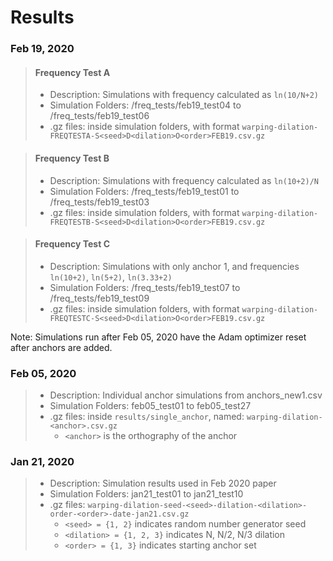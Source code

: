 # Results

### Feb 19, 2020
>#### Frequency Test A
> * Description: Simulations with frequency calculated as `ln(10/N+2)`
> * Simulation Folders: /freq_tests/feb19_test04 to /freq_tests/feb19_test06
> * .gz files: inside simulation folders, with format `warping-dilation-FREQTESTA-S<seed>D<dilation>O<order>FEB19.csv.gz`

>#### Frequency Test B
> * Description: Simulations with frequency calculated as `ln(10+2)/N`
> * Simulation Folders: /freq_tests/feb19_test01 to /freq_tests/feb19_test03
> * .gz files: inside simulation folders, with format `warping-dilation-FREQTESTB-S<seed>D<dilation>O<order>FEB19.csv.gz`

>#### Frequency Test C
> * Description: Simulations with only anchor 1, and frequencies `ln(10+2)`, `ln(5+2)`, `ln(3.33+2)`
> * Simulation Folders: /freq_tests/feb19_test07 to /freq_tests/feb19_test09
> * .gz files: inside simulation folders, with format `warping-dilation-FREQTESTC-S<seed>D<dilation>O<order>FEB19.csv.gz`



Note: Simulations run after Feb 05, 2020 have the Adam optimizer reset after anchors are added.

### Feb 05, 2020
> * Description: Individual anchor simulations from anchors_new1.csv
> * Simulation Folders: feb05_test01 to feb05_test27
> * .gz files: inside `results/single_anchor`, named: `warping-dilation-<anchor>.csv.gz`
>    * `<anchor>` is the orthography of the anchor

### Jan 21, 2020
 > * Description: Simulation results used in Feb 2020 paper
 > * Simulation Folders: jan21_test01 to jan21_test10
 > * .gz files: `warping-dilation-seed-<seed>-dilation-<dilation>-order-<order>-date-jan21.csv.gz`
 >    * `<seed> = {1, 2}` indicates random number generator seed
 >    * `<dilation> = {1, 2, 3}` indicates N, N/2, N/3 dilation
 >    * `<order> = {1, 3}` indicates starting anchor set
     

